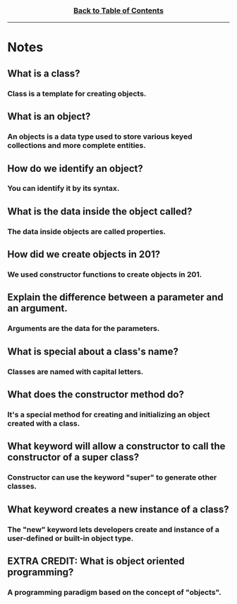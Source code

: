 <h3 align="center"><a href="./README.md">Back to Table of Contents</a></h3>

---

# Notes
## What is a class?
### Class is a template for creating objects.
## What is an object?
### An objects is a data type used to store various keyed collections and more complete entities.
## How do we identify an object?
### You can identify it by its syntax.
## What is the data inside the object called?
### The data inside objects are called properties.
## How did we create objects in 201?
### We used constructor functions to create objects in 201.
## Explain the difference between a parameter and an argument.
### Arguments are the data for the parameters.
## What is special about a class's name?
### Classes are named with capital letters.
## What does the constructor method do?
### It's a special method for creating and initializing an object created with a class.
## What keyword will allow a constructor to call the constructor of a super class?
### Constructor can use the keyword "super" to generate other classes.
## What keyword creates a new instance of a class?
### The "new" keyword lets developers create and instance of a user-defined or built-in object type.
## EXTRA CREDIT: What is object oriented programming?
### A programming paradigm based on the concept of "objects".